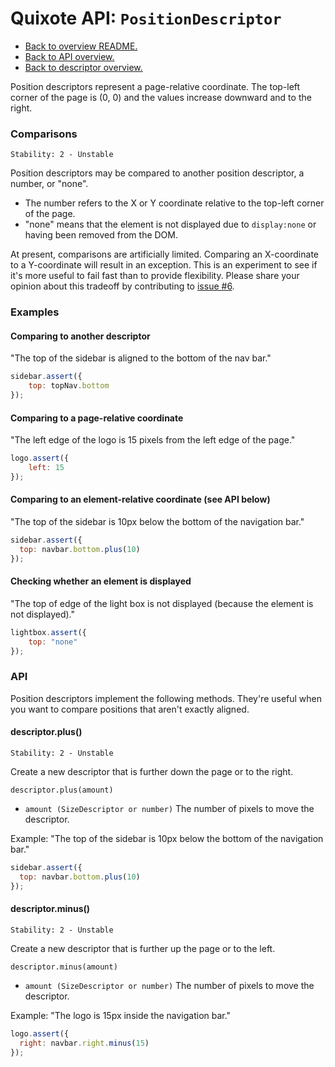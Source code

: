 # Quixote API: `PositionDescriptor`

* [Back to overview README.](../README.md)
* [Back to API overview.](api.md)
* [Back to descriptor overview.](descriptors.md)

Position descriptors represent a page-relative coordinate. The top-left corner of the page is (0, 0) and the values increase downward and to the right.


### Comparisons

```
Stability: 2 - Unstable
```

Position descriptors may be compared to another position descriptor, a number, or "none".

* The number refers to the X or Y coordinate relative to the top-left corner of the page.
* "none" means that the element is not displayed due to `display:none` or having been removed from the DOM.

At present, comparisons are artificially limited. Comparing an X-coordinate to a Y-coordinate will result in an exception. This is an experiment to see if it's more useful to fail fast than to provide flexibility. Please share your opinion about this tradeoff by contributing to [issue #6](https://github.com/jamesshore/quixote/issues/6).


### Examples

#### Comparing to another descriptor

"The top of the sidebar is aligned to the bottom of the nav bar."

```javascript
sidebar.assert({
	top: topNav.bottom
});
```

#### Comparing to a page-relative coordinate

"The left edge of the logo is 15 pixels from the left edge of the page."

```javascript
logo.assert({
	left: 15
});
```

#### Comparing to an element-relative coordinate (see API below)
 
"The top of the sidebar is 10px below the bottom of the navigation bar."

```javascript
sidebar.assert({
  top: navbar.bottom.plus(10)
});
```

#### Checking whether an element is displayed

"The top of edge of the light box is not displayed (because the element is not displayed)."

```javascript
lightbox.assert({
	top: "none"
});
```


### API

Position descriptors implement the following methods. They're useful when you want to compare positions that aren't exactly aligned.


#### descriptor.plus()

```
Stability: 2 - Unstable
```

Create a new descriptor that is further down the page or to the right.

`descriptor.plus(amount)`

* `amount (SizeDescriptor or number)` The number of pixels to move the descriptor.

Example: "The top of the sidebar is 10px below the bottom of the navigation bar."

```javascript
sidebar.assert({
  top: navbar.bottom.plus(10)
});
```


#### descriptor.minus()

```
Stability: 2 - Unstable
```

Create a new descriptor that is further up the page or to the left.

`descriptor.minus(amount)`

* `amount (SizeDescriptor or number)` The number of pixels to move the descriptor.

Example: "The logo is 15px inside the navigation bar."

```javascript
logo.assert({
  right: navbar.right.minus(15)
});
```
